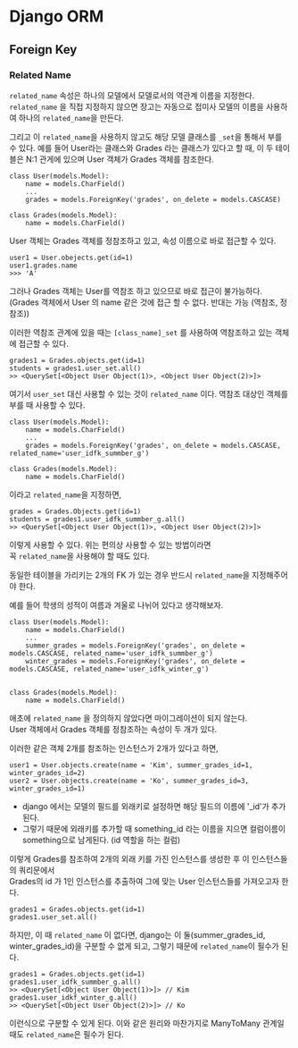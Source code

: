 # Django ORM

## Foreign Key

### Related Name

`related_name` 속성은 하나의 모델에서 모델로서의 역관계 이름을 지정한다.  
`related_name` 을 직접 지정하지 않으면 장고는 자동으로 접미사 모델의 이름을 사용하여 하나의 `related_name`을 만든다.

그리고 이 `related_name`을 사용하지 않고도 해당 모델 클래스를 `_set`을 통해서 부를 수 있다.
예를 들어 User라는 클래스와 Grades 라는 클래스가 있다고 할 때, 이 두 테이블은 N:1 관게에 있으며 User 객체가 Grades 객체를 참조한다.

```
class User(models.Model):
    name = models.CharField()
    ...
    grades = models.ForeignKey('grades', on_delete = models.CASCASE)

class Grades(models.Model):
    name = models.CharField()
```

User 객체는 Grades 객체를 정참조하고 있고, 속성 이름으로 바로 접근할 수 있다.

```
user1 = User.obejects.get(id=1)
user1.grades.name
>>> 'A'
```

그러나 Grades 객체는 User를 역참조 하고 있으므로 바로 접근이 불가능하다.  
(Grades 객체에서 User 의 name 같은 것에 접근 할 수 없다. 반대는 가능 (역참조, 정참조))

이러한 역참조 관계에 있을 때는 `[class_name]_set` 를 사용하여 역참조하고 있는 객체에 접근할 수 있다.

```
grades1 = Grades.objects.get(id=1)
students = grades1.user_set.all()
>> <QuerySet[<Object User Object(1)>, <Object User Object(2)>]>
```

여기서 `user_set` 대신 사용할 수 있는 것이 `related_name` 이다.
역참조 대상인 객체를 부를 때 사용할 수 있다.

```
class User(models.Model):
    name = models.CharField()
    ...
    grades = models.ForeignKey('grades', on_delete = models.CASCASE, related_name='user_idfk_summber_g')

class Grades(models.Model):
    name = models.CharField()
```

이라고 `related_name`을 지정하면,

```
grades = Grades.Objects.get(id=1)
students = grades1.user_idfk_summber_g.all()
>> <QuerySet[<Object User Object(1)>, <Object User Object(2)>]>
```

이렇게 사용할 수 있다. 위는 편의상 사용할 수 있는 방법이라면  
꼭 `related_name`을 사용해야 할 때도 있다.

동일한 테이블을 가리키는 2개의 FK 가 있는 경우 반드시 `related_name`을 지정해주어야 한다.

예를 들어 학생의 성적이 여름과 겨울로 나뉘어 있다고 생각해보자.

```
class User(models.Model):
    name = models.CharField()
    ...
    summer_grades = models.ForeignKey('grades', on_delete = models.CASCASE, related_name='user_idfk_summber_g')
    winter_grades = models.ForeignKey('grades', on_delete = models.CASCASE, related_name='user_idfk_winter_g')


class Grades(models.Model):
    name = models.CharField()
```

애초에 `related_name` 을 정의하지 않았다면 마이그레이션이 되지 않는다.  
User 객체에서 Grades 객체를 정참조하는 속성이 두 개가 있다.

이러한 같은 객체 2개를 참조하는 인스턴스가 2개가 있다고 하면,

```
user1 = User.objects.create(name = 'Kim', summer_grades_id=1, winter_grades_id=2)
user2 = User.objects.create(name = 'Ko', summer_grades_id=3, winter_grades_id=1)
```

- django 에서는 모델의 필드를 외래키로 설정하면 해당 필드의 이름에 '\_id'가 추가 된다.
- 그렇기 때문에 외래키를 추가할 때 something_id 라는 이름을 지으면 컬럼이름이 something으로 남게된다. (id 역할을 하는 컬럼)

이렇게 Grades를 참조하여 2개의 외래 키를 가진 인스턴스를 생성한 후 이 인스턴스들의 쿼리문에서  
Grades의 id 가 1인 인스턴스를 추출하여 그에 맞는 User 인스턴스들를 가져오고자 한다.

```
grades1 = Grades.objects.get(id=1)
grades1.user_set.all()
```

하지만, 이 때 `related_name` 이 없다면, django는 이 둘(summer_grades_id, winter_grades_id)을 구분할 수 없게 되고,
그렇기 때문에 `related_name`이 필수가 된다.

```
grades1 = Grades.objects.get(id=1)
grades1.user_idfk_summber_g.all()
>> <QuerySet[<Object User Object(1)>]> // Kim
grades1.user_idkf_winter_g.all()
>> <QuerySet[<Object User Object(2)>]> // Ko
```

이런식으로 구분할 수 있게 된다.
이와 같은 원리와 마찬가지로 ManyToMany 관계일 때도 `related_name`은 필수가 된다.
